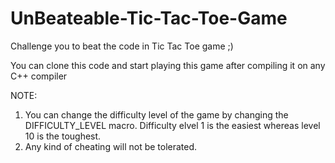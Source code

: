 # UnBeateable-Tic-Tac-Toe-Game
Challenge you to beat the code in Tic Tac Toe game ;)

You can clone this code and start playing this game after compiling it on any C++ compiler

NOTE:
1) You can change the difficulty level of the game by changing the DIFFICULTY_LEVEL macro. Difficulty elvel 1 is the easiest whereas
   level 10 is the toughest.
2) Any kind of cheating will not be tolerated.
